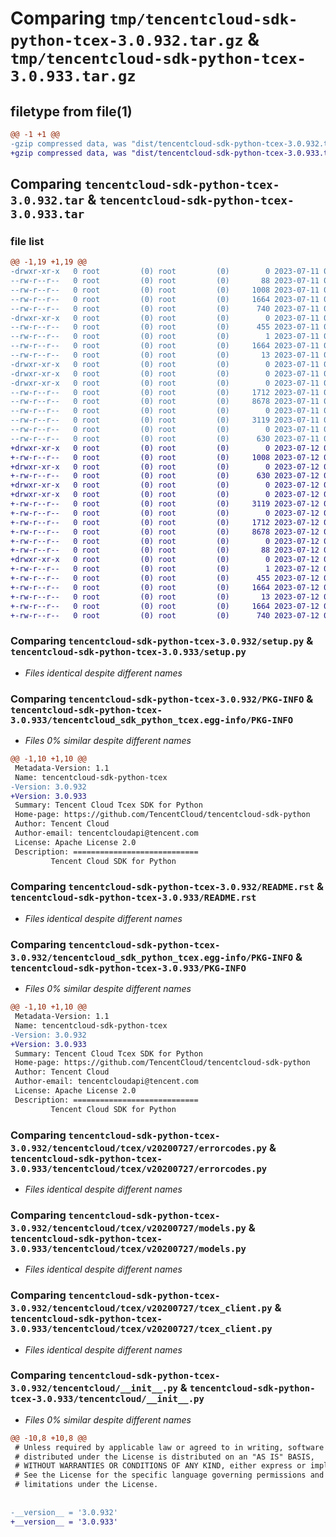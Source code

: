 # Comparing `tmp/tencentcloud-sdk-python-tcex-3.0.932.tar.gz` & `tmp/tencentcloud-sdk-python-tcex-3.0.933.tar.gz`

## filetype from file(1)

```diff
@@ -1 +1 @@
-gzip compressed data, was "dist/tencentcloud-sdk-python-tcex-3.0.932.tar", last modified: Tue Jul 11 01:00:24 2023, max compression
+gzip compressed data, was "dist/tencentcloud-sdk-python-tcex-3.0.933.tar", last modified: Wed Jul 12 00:38:05 2023, max compression
```

## Comparing `tencentcloud-sdk-python-tcex-3.0.932.tar` & `tencentcloud-sdk-python-tcex-3.0.933.tar`

### file list

```diff
@@ -1,19 +1,19 @@
-drwxr-xr-x   0 root         (0) root         (0)        0 2023-07-11 01:00:24.000000 tencentcloud-sdk-python-tcex-3.0.932/
--rw-r--r--   0 root         (0) root         (0)       88 2023-07-11 01:00:24.000000 tencentcloud-sdk-python-tcex-3.0.932/setup.cfg
--rw-r--r--   0 root         (0) root         (0)     1008 2023-07-11 01:00:24.000000 tencentcloud-sdk-python-tcex-3.0.932/setup.py
--rw-r--r--   0 root         (0) root         (0)     1664 2023-07-11 01:00:24.000000 tencentcloud-sdk-python-tcex-3.0.932/PKG-INFO
--rw-r--r--   0 root         (0) root         (0)      740 2023-07-11 01:00:24.000000 tencentcloud-sdk-python-tcex-3.0.932/README.rst
-drwxr-xr-x   0 root         (0) root         (0)        0 2023-07-11 01:00:24.000000 tencentcloud-sdk-python-tcex-3.0.932/tencentcloud_sdk_python_tcex.egg-info/
--rw-r--r--   0 root         (0) root         (0)      455 2023-07-11 01:00:24.000000 tencentcloud-sdk-python-tcex-3.0.932/tencentcloud_sdk_python_tcex.egg-info/SOURCES.txt
--rw-r--r--   0 root         (0) root         (0)        1 2023-07-11 01:00:24.000000 tencentcloud-sdk-python-tcex-3.0.932/tencentcloud_sdk_python_tcex.egg-info/dependency_links.txt
--rw-r--r--   0 root         (0) root         (0)     1664 2023-07-11 01:00:24.000000 tencentcloud-sdk-python-tcex-3.0.932/tencentcloud_sdk_python_tcex.egg-info/PKG-INFO
--rw-r--r--   0 root         (0) root         (0)       13 2023-07-11 01:00:24.000000 tencentcloud-sdk-python-tcex-3.0.932/tencentcloud_sdk_python_tcex.egg-info/top_level.txt
-drwxr-xr-x   0 root         (0) root         (0)        0 2023-07-11 01:00:24.000000 tencentcloud-sdk-python-tcex-3.0.932/tencentcloud/
-drwxr-xr-x   0 root         (0) root         (0)        0 2023-07-11 01:00:24.000000 tencentcloud-sdk-python-tcex-3.0.932/tencentcloud/tcex/
-drwxr-xr-x   0 root         (0) root         (0)        0 2023-07-11 01:00:24.000000 tencentcloud-sdk-python-tcex-3.0.932/tencentcloud/tcex/v20200727/
--rw-r--r--   0 root         (0) root         (0)     1712 2023-07-11 01:00:24.000000 tencentcloud-sdk-python-tcex-3.0.932/tencentcloud/tcex/v20200727/errorcodes.py
--rw-r--r--   0 root         (0) root         (0)     8678 2023-07-11 01:00:24.000000 tencentcloud-sdk-python-tcex-3.0.932/tencentcloud/tcex/v20200727/models.py
--rw-r--r--   0 root         (0) root         (0)        0 2023-07-11 01:00:24.000000 tencentcloud-sdk-python-tcex-3.0.932/tencentcloud/tcex/v20200727/__init__.py
--rw-r--r--   0 root         (0) root         (0)     3119 2023-07-11 01:00:24.000000 tencentcloud-sdk-python-tcex-3.0.932/tencentcloud/tcex/v20200727/tcex_client.py
--rw-r--r--   0 root         (0) root         (0)        0 2023-07-11 01:00:24.000000 tencentcloud-sdk-python-tcex-3.0.932/tencentcloud/tcex/__init__.py
--rw-r--r--   0 root         (0) root         (0)      630 2023-07-11 01:00:24.000000 tencentcloud-sdk-python-tcex-3.0.932/tencentcloud/__init__.py
+drwxr-xr-x   0 root         (0) root         (0)        0 2023-07-12 00:38:05.000000 tencentcloud-sdk-python-tcex-3.0.933/
+-rw-r--r--   0 root         (0) root         (0)     1008 2023-07-12 00:38:05.000000 tencentcloud-sdk-python-tcex-3.0.933/setup.py
+drwxr-xr-x   0 root         (0) root         (0)        0 2023-07-12 00:38:05.000000 tencentcloud-sdk-python-tcex-3.0.933/tencentcloud/
+-rw-r--r--   0 root         (0) root         (0)      630 2023-07-12 00:38:05.000000 tencentcloud-sdk-python-tcex-3.0.933/tencentcloud/__init__.py
+drwxr-xr-x   0 root         (0) root         (0)        0 2023-07-12 00:38:05.000000 tencentcloud-sdk-python-tcex-3.0.933/tencentcloud/tcex/
+drwxr-xr-x   0 root         (0) root         (0)        0 2023-07-12 00:38:05.000000 tencentcloud-sdk-python-tcex-3.0.933/tencentcloud/tcex/v20200727/
+-rw-r--r--   0 root         (0) root         (0)     3119 2023-07-12 00:38:05.000000 tencentcloud-sdk-python-tcex-3.0.933/tencentcloud/tcex/v20200727/tcex_client.py
+-rw-r--r--   0 root         (0) root         (0)        0 2023-07-12 00:38:05.000000 tencentcloud-sdk-python-tcex-3.0.933/tencentcloud/tcex/v20200727/__init__.py
+-rw-r--r--   0 root         (0) root         (0)     1712 2023-07-12 00:38:05.000000 tencentcloud-sdk-python-tcex-3.0.933/tencentcloud/tcex/v20200727/errorcodes.py
+-rw-r--r--   0 root         (0) root         (0)     8678 2023-07-12 00:38:05.000000 tencentcloud-sdk-python-tcex-3.0.933/tencentcloud/tcex/v20200727/models.py
+-rw-r--r--   0 root         (0) root         (0)        0 2023-07-12 00:38:05.000000 tencentcloud-sdk-python-tcex-3.0.933/tencentcloud/tcex/__init__.py
+-rw-r--r--   0 root         (0) root         (0)       88 2023-07-12 00:38:05.000000 tencentcloud-sdk-python-tcex-3.0.933/setup.cfg
+drwxr-xr-x   0 root         (0) root         (0)        0 2023-07-12 00:38:05.000000 tencentcloud-sdk-python-tcex-3.0.933/tencentcloud_sdk_python_tcex.egg-info/
+-rw-r--r--   0 root         (0) root         (0)        1 2023-07-12 00:38:05.000000 tencentcloud-sdk-python-tcex-3.0.933/tencentcloud_sdk_python_tcex.egg-info/dependency_links.txt
+-rw-r--r--   0 root         (0) root         (0)      455 2023-07-12 00:38:05.000000 tencentcloud-sdk-python-tcex-3.0.933/tencentcloud_sdk_python_tcex.egg-info/SOURCES.txt
+-rw-r--r--   0 root         (0) root         (0)     1664 2023-07-12 00:38:05.000000 tencentcloud-sdk-python-tcex-3.0.933/tencentcloud_sdk_python_tcex.egg-info/PKG-INFO
+-rw-r--r--   0 root         (0) root         (0)       13 2023-07-12 00:38:05.000000 tencentcloud-sdk-python-tcex-3.0.933/tencentcloud_sdk_python_tcex.egg-info/top_level.txt
+-rw-r--r--   0 root         (0) root         (0)     1664 2023-07-12 00:38:05.000000 tencentcloud-sdk-python-tcex-3.0.933/PKG-INFO
+-rw-r--r--   0 root         (0) root         (0)      740 2023-07-12 00:38:05.000000 tencentcloud-sdk-python-tcex-3.0.933/README.rst
```

### Comparing `tencentcloud-sdk-python-tcex-3.0.932/setup.py` & `tencentcloud-sdk-python-tcex-3.0.933/setup.py`

 * *Files identical despite different names*

### Comparing `tencentcloud-sdk-python-tcex-3.0.932/PKG-INFO` & `tencentcloud-sdk-python-tcex-3.0.933/tencentcloud_sdk_python_tcex.egg-info/PKG-INFO`

 * *Files 0% similar despite different names*

```diff
@@ -1,10 +1,10 @@
 Metadata-Version: 1.1
 Name: tencentcloud-sdk-python-tcex
-Version: 3.0.932
+Version: 3.0.933
 Summary: Tencent Cloud Tcex SDK for Python
 Home-page: https://github.com/TencentCloud/tencentcloud-sdk-python
 Author: Tencent Cloud
 Author-email: tencentcloudapi@tencent.com
 License: Apache License 2.0
 Description: ============================
         Tencent Cloud SDK for Python
```

### Comparing `tencentcloud-sdk-python-tcex-3.0.932/README.rst` & `tencentcloud-sdk-python-tcex-3.0.933/README.rst`

 * *Files identical despite different names*

### Comparing `tencentcloud-sdk-python-tcex-3.0.932/tencentcloud_sdk_python_tcex.egg-info/PKG-INFO` & `tencentcloud-sdk-python-tcex-3.0.933/PKG-INFO`

 * *Files 0% similar despite different names*

```diff
@@ -1,10 +1,10 @@
 Metadata-Version: 1.1
 Name: tencentcloud-sdk-python-tcex
-Version: 3.0.932
+Version: 3.0.933
 Summary: Tencent Cloud Tcex SDK for Python
 Home-page: https://github.com/TencentCloud/tencentcloud-sdk-python
 Author: Tencent Cloud
 Author-email: tencentcloudapi@tencent.com
 License: Apache License 2.0
 Description: ============================
         Tencent Cloud SDK for Python
```

### Comparing `tencentcloud-sdk-python-tcex-3.0.932/tencentcloud/tcex/v20200727/errorcodes.py` & `tencentcloud-sdk-python-tcex-3.0.933/tencentcloud/tcex/v20200727/errorcodes.py`

 * *Files identical despite different names*

### Comparing `tencentcloud-sdk-python-tcex-3.0.932/tencentcloud/tcex/v20200727/models.py` & `tencentcloud-sdk-python-tcex-3.0.933/tencentcloud/tcex/v20200727/models.py`

 * *Files identical despite different names*

### Comparing `tencentcloud-sdk-python-tcex-3.0.932/tencentcloud/tcex/v20200727/tcex_client.py` & `tencentcloud-sdk-python-tcex-3.0.933/tencentcloud/tcex/v20200727/tcex_client.py`

 * *Files identical despite different names*

### Comparing `tencentcloud-sdk-python-tcex-3.0.932/tencentcloud/__init__.py` & `tencentcloud-sdk-python-tcex-3.0.933/tencentcloud/__init__.py`

 * *Files 0% similar despite different names*

```diff
@@ -10,8 +10,8 @@
 # Unless required by applicable law or agreed to in writing, software
 # distributed under the License is distributed on an "AS IS" BASIS,
 # WITHOUT WARRANTIES OR CONDITIONS OF ANY KIND, either express or implied.
 # See the License for the specific language governing permissions and
 # limitations under the License.
 
 
-__version__ = '3.0.932'
+__version__ = '3.0.933'
```

